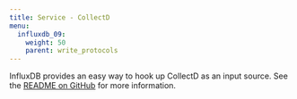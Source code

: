 ```yaml
---
title: Service - CollectD
menu:
  influxdb_09:
    weight: 50
    parent: write_protocols
---
```


InfluxDB provides an easy way to hook up CollectD as an input source.
See the [README on GitHub](https://github.com/influxdb/influxdb/blob/master/services/collectd/README.md) for more information.
